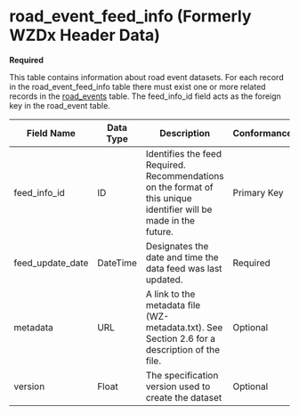 # road_event_feed_info (Formerly WZDx Header Data)
**Required**

This table contains information about road event datasets.  For each record in the road_event_feed_info table there must exist one or more related records in the [road_events](/data-tables/road_events.md) table.  The feed_info_id field acts as the foreign key in the road_event table.

Field Name | Data Type | Description | Conformance | Notes
---------- | --------- | ---------------- | ----------- | -----
feed_info_id |	ID |	Identifies the feed	Required. Recommendations on the format of this unique identifier will be made in the future. | Primary Key |
feed_update_date |	DateTime |	Designates the date and time the data feed was last updated. |	Required |	
metadata |	URL |	A link to the metadata file (WZ-metadata.txt). See Section 2.6 for a description of the file. |	Optional	 |
version |	Float |	The specification version used to create the dataset |	Optional	 |
